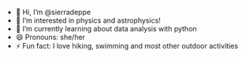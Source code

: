- 👋 Hi, I’m @sierradeppe
- 👀 I’m interested in physics and astrophysics!
- 🌱 I’m currently learning about data analysis with python
- 😄 Pronouns: she/her
- ⚡ Fun fact: I love hiking, swimming and most other outdoor activities 

<!---
sierradeppe/sierradeppe is a ✨ special ✨ repository because its `README.md` (this file) appears on your GitHub profile.
You can click the Preview link to take a look at your changes.
--->
